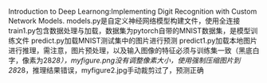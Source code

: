 Introduction to Deep Learnong:Implementing Digit Recognition with Custom Network Models.
models.py是自定义神经网络模型构建文件，使用全连接
train1.py包含数据处理与加载，数据集为pytorch自带的MNIST数据集，是模型训练文件
predict.py加载MNIST测试集中的图片进行预测
predict1.py加载本地图片进行推理，需注意，图片预处理，以及输入图像的特征必须与训练集一致（黑底白字，像素为28*28），myfigure.png没有调整像素大小，使用强制压缩图片到28*28，推理结果错误，myfigure2.jpg手动裁剪过了，预测正确
